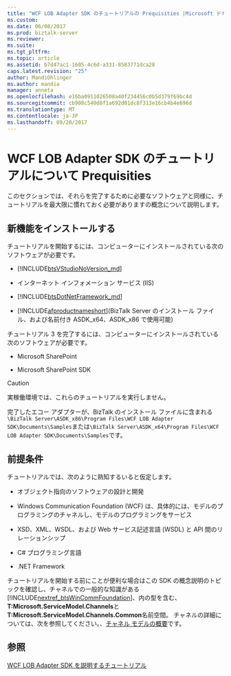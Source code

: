 ```yaml
---
title: "WCF LOB Adapter SDK のチュートリアルの Prequisities |Microsoft ドキュメント"
ms.custom: 
ms.date: 06/08/2017
ms.prod: biztalk-server
ms.reviewer: 
ms.suite: 
ms.tgt_pltfrm: 
ms.topic: article
ms.assetid: b7d47ac1-1605-4c6d-a331-8583771dca28
caps.latest.revision: "25"
author: MandiOhlinger
ms.author: mandia
manager: anneta
ms.openlocfilehash: e16ba0911026508a40f234456c0b5d379f69bc4d
ms.sourcegitcommit: cb908c540d8f1a692d01dc8f313e16cb4b4e696d
ms.translationtype: MT
ms.contentlocale: ja-JP
ms.lasthandoff: 09/20/2017
---
```

# <a name="prequisities-for-the-wcf-lob-adapter-sdk-tutorials"></a>WCF LOB Adapter SDK のチュートリアルについて Prequisities
このセクションでは、それらを完了するために必要なソフトウェアと同様に、チュートリアルを最大限に慣れておく必要がありますの概念について説明します。  
  
## <a name="what-to-install"></a>新機能をインストールする  
 チュートリアルを開始するには、コンピューターにインストールされている次のソフトウェアが必要です。  
  
-   [!INCLUDE[btsVStudioNoVersion_md](../../includes/btsvstudionoversion-md.md)]
  
-   インターネット インフォメーション サービス (IIS)  
  
-   [!INCLUDE[btsDotNetFramework_md](../../includes/btsdotnetframework-md.md)]
  
-   [!INCLUDE[afproductnameshort](../../includes/afproductnameshort-md.md)](BizTalk Server のインストール ファイル、および名前付き ASDK_x64、ASDK_x86 で使用可能)  
  
 チュートリアル 3 を完了するには、コンピューターにインストールされている次のソフトウェアが必要です。  
  
-   Microsoft SharePoint  
  
-   Microsoft SharePoint SDK  
  
> [!CAUTION]
>  実稼働環境では、これらのチュートリアルを実行しません。  
  
完了したエコー アダプターが、BizTalk のインストール ファイルに含まれる`\BizTalk Server\ASDK_x86\Program Files\WCF LOB Adapter SDK\Documents\Samples`または`\BizTalk Server\ASDK_x64\Program Files\WCF LOB Adapter SDK\Documents\Samples`です。
  
## <a name="prerequisites"></a>前提条件  
 チュートリアルでは、次のように熟知するいると仮定します。  
  
-   オブジェクト指向のソフトウェアの設計と開発  
  
-   Windows Communication Foundation (WCF) は、具体的には、モデルのプログラミングのチャネルし、モデルのプログラミングをサービス  
  
-   XSD、XML、WSDL、および Web サービス記述言語 (WSDL) と API 間のリレーションシップ  
  
-   C# プログラミング言語  
  
-   .NET Framework  
  
 チュートリアルを開始する前にことが便利な場合はこの SDK の概念説明のトピックを確認し、チャネルでの一般的な知識がある[!INCLUDE[nextref_btsWinCommFoundation](../../includes/nextref-btswincommfoundation-md.md)]、内の型を含む、 **T:Microsoft.ServiceModel.Channels**と**T:Microsoft.ServiceModel.Channels.Common**名前空間。  チャネルの詳細については、次を参照してください。、[チャネル モデルの概要](https://msdn.microsoft.com/library/ms729840.aspx)です。  
  
## <a name="see-also"></a>参照  
 [WCF LOB Adapter SDK を説明するチュートリアル](../../adapters-and-accelerators/wcf-lob-adapter-sdk/tutorials-to-learn-the-wcf-lob-adapter-sdk.md)